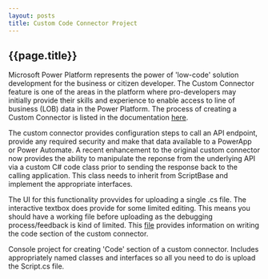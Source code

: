 ```yaml
---
layout: posts
title: Custom Code Connector Project
---
```

## {{page.title}}
Microsoft Power Platform represents the power of 'low-code' solution development for the business or citizen developer.  The Custom Connector feature is one of the areas in the platform where pro-developers may initially provide their skills and experience to enable access to line of business (LOB) data in the Power Platform.  The process of creating a Custom Connector is listed in the documentation [here](https://docs.microsoft.com/en-us/connectors/custom-connectors/define-blank).

The custom connector provides configuration steps to call an API endpoint, provide any required security and make that data available to a PowerApp or Power Automate. A recent enhancement to the original custom connector now provides the ability to manipulate the reponse from the underlying API via a custom C# code class prior to sending the response back to the calling application.  This class needs to inherit from ScriptBase and implement the appropriate interfaces.

The UI for this functionality provvides for uploading a single .cs file.  The interactive textbox does provide for some limited editing.  This means you should have a working file before uploading as the debugging process/feedback is kind of limited.  This [file](https://docs.microsoft.com/en-us/connectors/custom-connectors/write-code) provides information on writing the code section of the custom connector.

Console project for creating 'Code' section of a custom connector.  Includes appropriately named classes and interfaces so all you need to do is upload the Script.cs file.